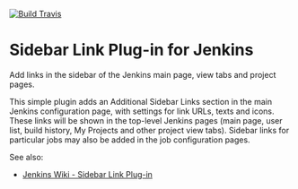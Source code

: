 [![Build Travis](https://img.shields.io/travis/jenkinsci/sidebar-link-plugin/master.svg)](https://travis-ci.org/jenkinsci/sidebar-link-plugin)

# Sidebar Link Plug-in for Jenkins

Add links in the sidebar of the Jenkins main page, view tabs and project pages.

This simple plugin adds an Additional Sidebar Links section in the main Jenkins configuration page, with settings for link URLs, texts and icons. These links will be shown in the top-level Jenkins pages (main page, user list, build history, My Projects and other project view tabs). Sidebar links for particular jobs may also be added in the job configuration pages.

See also:

- [Jenkins Wiki - Sidebar Link Plug-in](https://wiki.jenkins-ci.org/display/JENKINS/Sidebar-Link+Plugin)
